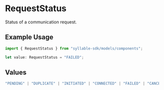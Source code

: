 # RequestStatus

Status of a communication request.

## Example Usage

```typescript
import { RequestStatus } from "syllable-sdk/models/components";

let value: RequestStatus = "FAILED";
```

## Values

```typescript
"PENDING" | "DUPLICATE" | "INITIATED" | "CONNECTED" | "FAILED" | "CANCELED"
```